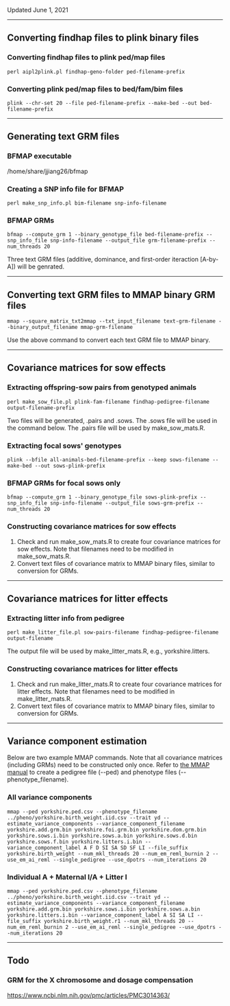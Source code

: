 Updated June 1, 2021

***

## Converting findhap files to plink binary files
### Converting findhap files to plink ped/map files
```
perl aipl2plink.pl findhap-geno-folder ped-filename-prefix
```
### Converting plink ped/map files to bed/fam/bim files
```
plink --chr-set 20 --file ped-filename-prefix --make-bed --out bed-filename-prefix
```

---

## Generating text GRM files
### BFMAP executable
/home/share/jjiang26/bfmap

### Creating a SNP info file for BFMAP
```
perl make_snp_info.pl bim-filename snp-info-filename
```
### BFMAP GRMs
```
bfmap --compute_grm 1 --binary_genotype_file bed-filename-prefix --snp_info_file snp-info-filename --output_file grm-filename-prefix --num_threads 20
```
Three text GRM files (additive, dominance, and first-order iteraction [A-by-A]) will be genrated.

---

## Converting text GRM files to MMAP binary GRM files
```
mmap --square_matrix_txt2mmap --txt_input_filename text-grm-filename --binary_output_filename mmap-grm-filename
```
Use the above command to convert each text GRM file to MMAP binary.

---

## Covariance matrices for sow effects
### Extracting offspring-sow pairs from genotyped animals
```
perl make_sow_file.pl plink-fam-filename findhap-pedigree-filename output-filename-prefix
```
Two files will be generated, .pairs and .sows.
The .sows file will be used in the command below. 
The .pairs file will be used by make_sow_mats.R.
### Extracting focal sows' genotypes
```
plink --bfile all-animals-bed-filename-prefix --keep sows-filename --make-bed --out sows-plink-prefix
```
### BFMAP GRMs for focal sows only
```
bfmap --compute_grm 1 --binary_genotype_file sows-plink-prefix --snp_info_file snp-info-filename --output_file sows-grm-prefix --num_threads 20
```
### Constructing covariance matrices for sow effects
1. Check and run make_sow_mats.R to create four covariance matrices for sow effects. Note that filenames need to be modified in make_sow_mats.R.
2. Convert text files of covariance matrix to MMAP binary files, similar to conversion for GRMs.

---

## Covariance matrices for litter effects
### Extracting litter info from pedigree
```
perl make_litter_file.pl sow-pairs-filename findhap-pedigree-filename output-filename
```
The output file will be used by make_litter_mats.R, e.g., yorkshire.litters.
### Constructing covariance matrices for litter effects
1. Check and run make_litter_mats.R to create four covariance matrices for litter effects. Note that filenames need to be modified in make_litter_mats.R.
2. Convert text files of covariance matrix to MMAP binary files, similar to conversion for GRMs.

---

## Variance component estimation
Below are two example MMAP commands. Note that all covariance matrices (including GRMs) need to be constructed only once. Refer to [the MMAP manual](https://mmap.github.io/) to create a pedigree file (--ped) and phenotype files (--phenotype_filename).
### All variance components
```
mmap --ped yorkshire.ped.csv --phenotype_filename ../pheno/yorkshire.birth_weight.iid.csv --trait yd --estimate_variance_components --variance_component_filename yorkshire.add.grm.bin yorkshire.foi.grm.bin yorkshire.dom.grm.bin yorkshire.sows.i.bin yorkshire.sows.a.bin yorkshire.sows.d.bin yorkshire.sows.f.bin yorkshire.litters.i.bin --variance_component_label A F D SI SA SD SF LI --file_suffix yorkshire.birth_weight --num_mkl_threads 20 --num_em_reml_burnin 2 --use_em_ai_reml --single_pedigree --use_dpotrs --num_iterations 20
```
### Individual A + Maternal I/A + Litter I
```
mmap --ped yorkshire.ped.csv --phenotype_filename ../pheno/yorkshire.birth_weight.iid.csv --trait yd --estimate_variance_components --variance_component_filename yorkshire.add.grm.bin yorkshire.sows.i.bin yorkshire.sows.a.bin yorkshire.litters.i.bin --variance_component_label A SI SA LI --file_suffix yorkshire.birth_weight.r1 --num_mkl_threads 20 --num_em_reml_burnin 2 --use_em_ai_reml --single_pedigree --use_dpotrs --num_iterations 20
```

---

## Todo
### GRM for the X chromosome and dosage compensation
https://www.ncbi.nlm.nih.gov/pmc/articles/PMC3014363/


